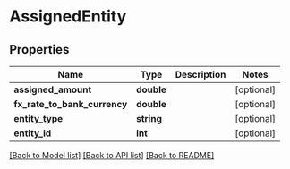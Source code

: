 # AssignedEntity

## Properties
Name | Type | Description | Notes
------------ | ------------- | ------------- | -------------
**assigned_amount** | **double** |  | [optional] 
**fx_rate_to_bank_currency** | **double** |  | [optional] 
**entity_type** | **string** |  | [optional] 
**entity_id** | **int** |  | [optional] 

[[Back to Model list]](../README.md#documentation-for-models) [[Back to API list]](../README.md#documentation-for-api-endpoints) [[Back to README]](../README.md)


